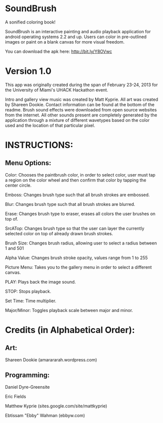 SoundBrush
==========

A sonified coloring book!

SoundBrush is an interactive painting and audio playback application for android operating systems 2.2 and up. Users can 
color in pre-outlined images or paint on a blank canvas for more visual freedom.

You can download the apk here: http://bit.ly/Y8OVwc

Version 1.0
========================
This app was originally created during the span of February 23-24, 2013 for the University of Miami's UHACK Hackathon event. 

Intro and gallery view music was created by Matt Kyprie. All art was created by Shareen Dookie. Contact information can be found at the bottom of the readme. Brush sound effects were downloaded from open source websites from the internet. All other sounds present are completely generated by the application through a mixture of different wavetypes based on the color used and the location of that particular pixel.

INSTRUCTIONS:
========================

Menu Options:
------------------------
Color:        Chooses the paintbrush color, in order to select color, user must tap a region on the color wheel and then confirm that color by tapping the center circle.
              
Emboss:       Changes brush type such that all brush strokes are embossed.

Blur:         Changes brush type such that all brush strokes are blurred.

Erase:        Changes brush type to eraser, erases all colors the user brushes on top of.

SrcATop:      Changes brush type so that the user can layer the currently selected color on top of already drawn brush strokes.

Brush Size:   Changes brush radius, allowing user to select a radius between 1 and 501

Alpha Value:  Changes brush stroke opacity, values range from 1 to 255

Picture Menu: Takes you to the gallery menu in order to select a different canvas.

PLAY:         Plays back the image sound.

STOP:         Stops playback.

Set Time:     Time multiplier.

Major/Minor:  Toggles playback scale between major and minor. 


Credits (in Alphabetical Order):
================================

Art:
----------------------
Shareen Dookie (amarararah.wordpress.com)

Programming:
----------------------
Daniel Dyre-Greensite 

Eric Fields

Matthew Kyprie (sites.google.com/site/mattkyprie)

Ebtissam "Ebby" Wahman (ebbyw.com)
